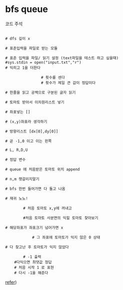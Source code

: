 # bfs queue

코드 주석

```

# dfs 깊이 x

# 표준입력을 파일로 받는 모듈

# 표준 입력을 파일/ 읽기 설정 (text파일을 테스트 하고 싶을때)
#sys.stdin = open("input.txt","r")
# 익히고 1을 더한다

                # 횟수를 센다
                # 횟수가 제일 큰 값이 정답이다

# 한줄을 읽고 공백으로 구분된 글자 읽기

# 토마토 받아서 이차원리스트 넣기

# 좌표넣는 []

# (x,y)좌표라 생각하기

# 방향리스트 [dx[0],dy[0]]

# 곧 -1,0 이고 이는 왼쪽

# L, R,D,U

# 정답 변수

# queue 에 처음받은 토마토 위치 append

# n,m 헷갈리지말기

# bfs 한번 들어가면 다 돌고 나옴

# 재귀 노노!

        # 처음 토마토 x,y에 꺼내고

        #처음 토마토 사분면의 익힐 토마토 찾아보기

# 해당좌표가 좌표크기 넘어가면 x

            # 그 좌표에 토마토가 익지 않은 0 상태

# 다 찾고난 후 토마토가 익지 않았다

        # -1 출력
    #다익으면 최댓값 정답
    # 처음 시작 1 로 표현
    # 다시 -1을 해준다
```

[refer](https://ddiyeon.tistory.com/category/%EC%95%8C%EA%B3%A0%EB%A6%AC%EC%A6%98))
